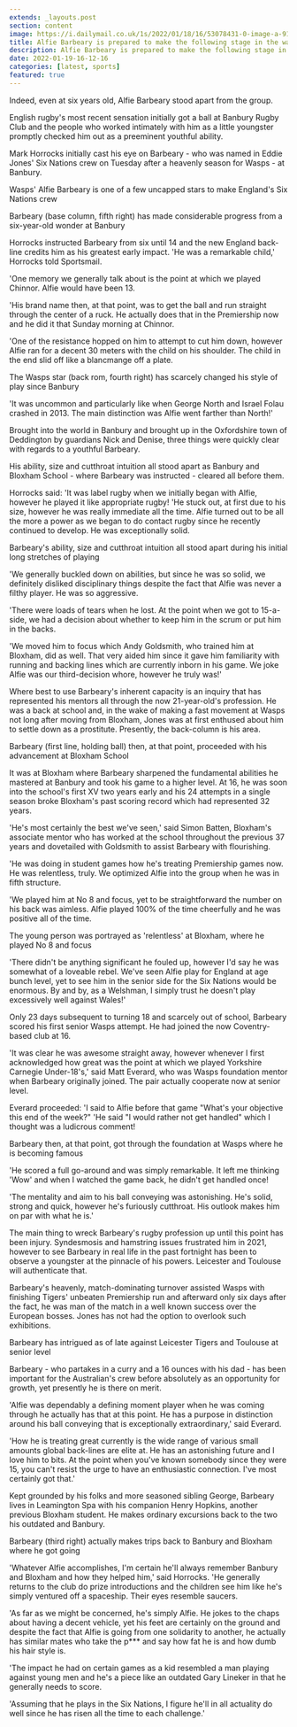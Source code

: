```yaml
---
extends: _layouts.post
section: content
image: https://i.dailymail.co.uk/1s/2022/01/18/16/53078431-0-image-a-91_1642525200157.jpg 
title: Alfie Barbeary is prepared to make the following stage in the wake of being named in Englands Six Nations crew 
description: Alfie Barbeary is prepared to make the following stage in the wake of being named in Englands Six Nations crew 
date: 2022-01-19-16-12-16 
categories: [latest, sports] 
featured: true 
--- 
```

Indeed, even at six years old, Alfie Barbeary stood apart from the group.

English rugby's most recent sensation initially got a ball at Banbury Rugby Club and the people who worked intimately with him as a little youngster promptly checked him out as a preeminent youthful ability.

Mark Horrocks initially cast his eye on Barbeary - who was named in Eddie Jones' Six Nations crew on Tuesday after a heavenly season for Wasps - at Banbury.

Wasps' Alfie Barbeary is one of a few uncapped stars to make England's Six Nations crew

Barbeary (base column, fifth right) has made considerable progress from a six-year-old wonder at Banbury

Horrocks instructed Barbeary from six until 14 and the new England back-line credits him as his greatest early impact. 'He was a remarkable child,' Horrocks told Sportsmail.

'One memory we generally talk about is the point at which we played Chinnor. Alfie would have been 13.

'His brand name then, at that point, was to get the ball and run straight through the center of a ruck. He actually does that in the Premiership now and he did it that Sunday morning at Chinnor.

'One of the resistance hopped on him to attempt to cut him down, however Alfie ran for a decent 30 meters with the child on his shoulder. The child in the end slid off like a blancmange off a plate.

The Wasps star (back rom, fourth right) has scarcely changed his style of play since Banbury

'It was uncommon and particularly like when George North and Israel Folau crashed in 2013. The main distinction was Alfie went farther than North!'

Brought into the world in Banbury and brought up in the Oxfordshire town of Deddington by guardians Nick and Denise, three things were quickly clear with regards to a youthful Barbeary.

His ability, size and cutthroat intuition all stood apart as Banbury and Bloxham School - where Barbeary was instructed - cleared all before them.

Horrocks said: 'It was label rugby when we initially began with Alfie, however he played it like appropriate rugby! 'He stuck out, at first due to his size, however he was really immediate all the time. Alfie turned out to be all the more a power as we began to do contact rugby since he recently continued to develop. He was exceptionally solid.

Barbeary's ability, size and cutthroat intuition all stood apart during his initial long stretches of playing

'We generally buckled down on abilities, but since he was so solid, we definitely disliked disciplinary things despite the fact that Alfie was never a filthy player. He was so aggressive.

'There were loads of tears when he lost. At the point when we got to 15-a-side, we had a decision about whether to keep him in the scrum or put him in the backs.

'We moved him to focus which Andy Goldsmith, who trained him at Bloxham, did as well. That very aided him since it gave him familiarity with running and backing lines which are currently inborn in his game. We joke Alfie was our third-decision whore, however he truly was!'

Where best to use Barbeary's inherent capacity is an inquiry that has represented his mentors all through the now 21-year-old's profession. He was a back at school and, in the wake of making a fast movement at Wasps not long after moving from Bloxham, Jones was at first enthused about him to settle down as a prostitute. Presently, the back-column is his area.

Barbeary (first line, holding ball) then, at that point, proceeded with his advancement at Bloxham School

It was at Bloxham where Barbeary sharpened the fundamental abilities he mastered at Banbury and took his game to a higher level. At 16, he was soon into the school's first XV two years early and his 24 attempts in a single season broke Bloxham's past scoring record which had represented 32 years.

'He's most certainly the best we've seen,' said Simon Batten, Bloxham's associate mentor who has worked at the school throughout the previous 37 years and dovetailed with Goldsmith to assist Barbeary with flourishing.

'He was doing in student games how he's treating Premiership games now. He was relentless, truly. We optimized Alfie into the group when he was in fifth structure.

'We played him at No 8 and focus, yet to be straightforward the number on his back was aimless. Alfie played 100% of the time cheerfully and he was positive all of the time.

The young person was portrayed as 'relentless' at Bloxham, where he played No 8 and focus

'There didn't be anything significant he fouled up, however I'd say he was somewhat of a loveable rebel. We've seen Alfie play for England at age bunch level, yet to see him in the senior side for the Six Nations would be enormous. By and by, as a Welshman, I simply trust he doesn't play excessively well against Wales!'

Only 23 days subsequent to turning 18 and scarcely out of school, Barbeary scored his first senior Wasps attempt. He had joined the now Coventry-based club at 16.

'It was clear he was awesome straight away, however whenever I first acknowledged how great was the point at which we played Yorkshire Carnegie Under-18's,' said Matt Everard, who was Wasps foundation mentor when Barbeary originally joined. The pair actually cooperate now at senior level.

Everard proceeded: 'I said to Alfie before that game "What's your objective this end of the week?" 'He said "I would rather not get handled" which I thought was a ludicrous comment!

Barbeary then, at that point, got through the foundation at Wasps where he is becoming famous

'He scored a full go-around and was simply remarkable. It left me thinking 'Wow' and when I watched the game back, he didn't get handled once!

'The mentality and aim to his ball conveying was astonishing. He's solid, strong and quick, however he's furiously cutthroat. His outlook makes him on par with what he is.'

The main thing to wreck Barbeary's rugby profession up until this point has been injury. Syndesmosis and hamstring issues frustrated him in 2021, however to see Barbeary in real life in the past fortnight has been to observe a youngster at the pinnacle of his powers. Leicester and Toulouse will authenticate that.

Barbeary's heavenly, match-dominating turnover assisted Wasps with finishing Tigers' unbeaten Premiership run and afterward only six days after the fact, he was man of the match in a well known success over the European bosses. Jones has not had the option to overlook such exhibitions.

Barbeary has intrigued as of late against Leicester Tigers and Toulouse at senior level

Barbeary - who partakes in a curry and a 16 ounces with his dad - has been important for the Australian's crew before absolutely as an opportunity for growth, yet presently he is there on merit.

'Alfie was dependably a defining moment player when he was coming through he actually has that at this point. He has a purpose in distinction around his ball conveying that is exceptionally extraordinary,' said Everard.

'How he is treating great currently is the wide range of various small amounts global back-lines are elite at. He has an astonishing future and I love him to bits. At the point when you've known somebody since they were 15, you can't resist the urge to have an enthusiastic connection. I've most certainly got that.'

Kept grounded by his folks and more seasoned sibling George, Barbeary lives in Leamington Spa with his companion Henry Hopkins, another previous Bloxham student. He makes ordinary excursions back to the two his outdated and Banbury.

Barbeary (third right) actually makes trips back to Banbury and Bloxham where he got going

'Whatever Alfie accomplishes, I'm certain he'll always remember Banbury and Bloxham and how they helped him,' said Horrocks. 'He generally returns to the club do prize introductions and the children see him like he's simply ventured off a spaceship. Their eyes resemble saucers.

'As far as we might be concerned, he's simply Alfie. He jokes to the chaps about having a decent vehicle, yet his feet are certainly on the ground and despite the fact that Alfie is going from one solidarity to another, he actually has similar mates who take the p*** and say how fat he is and how dumb his hair style is.

'The impact he had on certain games as a kid resembled a man playing against young men and he's a piece like an outdated Gary Lineker in that he generally needs to score.

'Assuming that he plays in the Six Nations, I figure he'll in all actuality do well since he has risen all the time to each challenge.'